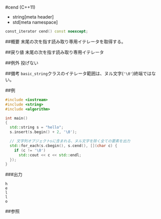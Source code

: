 #cend (C++11)
* string[meta header]
* std[meta namespace]

```cpp
const_iterator cend() const noexcept;
```

##概要
末尾の次を指す読み取り専用イテレータを取得する。


##戻り値
末尾の次を指す読み取り専用イテレータ


##例外
投げない


##備考
`basic_string`クラスのイテレータ範囲は、ヌル文字(`'\0'`)終端ではない。


##例
```cpp
#include <iostream>
#include <string>
#include <algorithm>

int main()
{
  std::string s = "hello";
  s.insert(s.begin() + 2, '\0');

  // 文字列オブジェクトsに含まれる、ヌル文字を除く全ての要素を出力
  std::for_each(s.cbegin(), s.cend(), [](char c) {
    if (c != '\0')
      std::cout << c << std::endl;
  });
}
```

###出力
```
h
e
l
l
o
```

##参照
